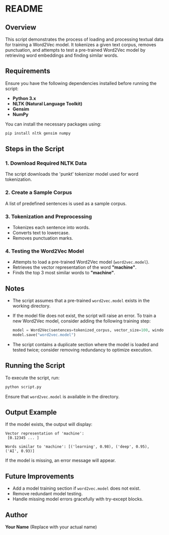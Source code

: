 # README

## Overview
This script demonstrates the process of loading and processing textual data for training a Word2Vec model. It tokenizes a given text corpus, removes punctuation, and attempts to test a pre-trained Word2Vec model by retrieving word embeddings and finding similar words.

## Requirements
Ensure you have the following dependencies installed before running the script:

- **Python 3.x**
- **NLTK (Natural Language Toolkit)**
- **Gensim**
- **NumPy**

You can install the necessary packages using:

```sh
pip install nltk gensim numpy
```

## Steps in the Script
### 1. Download Required NLTK Data
The script downloads the 'punkt' tokenizer model used for word tokenization.

### 2. Create a Sample Corpus
A list of predefined sentences is used as a sample corpus.

### 3. Tokenization and Preprocessing
- Tokenizes each sentence into words.
- Converts text to lowercase.
- Removes punctuation marks.

### 4. Testing the Word2Vec Model
- Attempts to load a pre-trained Word2Vec model (`word2vec.model`).
- Retrieves the vector representation of the word **"machine"**.
- Finds the top 3 most similar words to **"machine"**.

## Notes
- The script assumes that a pre-trained `word2vec.model` exists in the working directory.
- If the model file does not exist, the script will raise an error. To train a new Word2Vec model, consider adding the following training step:

  ```python
  model = Word2Vec(sentences=tokenized_corpus, vector_size=100, window=5, min_count=1, workers=4)
  model.save("word2vec.model")
  ```

- The script contains a duplicate section where the model is loaded and tested twice; consider removing redundancy to optimize execution.

## Running the Script
To execute the script, run:

```sh
python script.py
```

Ensure that `word2vec.model` is available in the directory.

## Output Example
If the model exists, the output will display:

```
Vector representation of 'machine':
 [0.12345 ... ]

Words similar to 'machine': [('learning', 0.98), ('deep', 0.95), ('AI', 0.93)]
```

If the model is missing, an error message will appear.

## Future Improvements
- Add a model training section if `word2vec.model` does not exist.
- Remove redundant model testing.
- Handle missing model errors gracefully with try-except blocks.

## Author
**Your Name** (Replace with your actual name)


